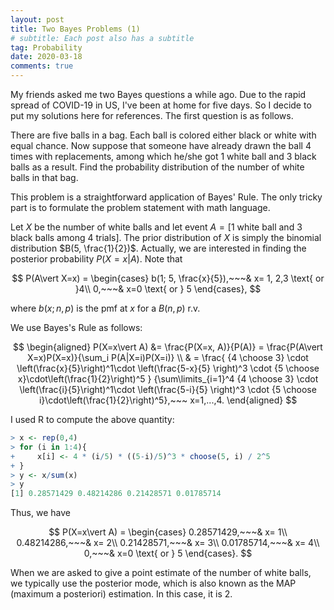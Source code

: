 ```yaml
---
layout: post
title: Two Bayes Problems (1)
# subtitle: Each post also has a subtitle
tag: Probability
date: 2020-03-18
comments: true
---
```


My friends asked me two Bayes questions a while ago. Due to the rapid spread of COVID-19 in US, I've been at home for five days. So I decide to put my solutions here for references. The first question is as follows.

There are five balls in a bag. Each ball is colored either black or white with equal chance. Now suppose that someone have already drawn the ball 4 times with replacements, among which he/she got 1 white ball and 3 black balls as a result.
Find the probability distribution of the number of white balls in that bag.

This problem is a straightforward application of Bayes' Rule. The only tricky part is to formulate the problem statement with math language.

Let $X$ be the number of white balls and let event $A = [\text{1 white ball and 3 black balls among 4 trials}]$. The prior distribution of $X$ is simply the binomial distribution $B(5, \frac{1}{2})$.
Actually, we are interested in finding the posterior probability $P(X=x\vert A)$.
Note that

$$
P(A\vert X=x) = \begin{cases}
b(1; 5, \frac{x}{5}),~~~& x= 1, 2,3 \text{ or }4\\
0,~~~& x=0 \text{ or } 5
\end{cases},
$$

 where $b(x;n,p)$ is the pmf at $x$ for a $B(n, p)$ r.v.

We use Bayes's Rule as follows:

$$
\begin{aligned}
P(X=x\vert A) &= \frac{P(X=x, A)}{P(A)} = \frac{P(A\vert X=x)P(X=x)}{\sum_i P(A|X=i)P(X=i)} \\
& = \frac{ {4 \choose 3} \cdot \left(\frac{x}{5}\right)^1\cdot \left(\frac{5-x}{5} \right)^3 \cdot {5 \choose x}\cdot\left(\frac{1}{2}\right)^5 } {\sum\limits_{i=1}^4 {4 \choose 3} \cdot \left(\frac{i}{5}\right)^1\cdot \left(\frac{5-i}{5} \right)^3 \cdot {5 \choose i}\cdot\left(\frac{1}{2}\right)^5},~~~ x=1,...,4.
 \end{aligned}
$$

I used R to compute the above quantity:
```R
> x <- rep(0,4)
> for (i in 1:4){
+     x[i] <- 4 * (i/5) * ((5-i)/5)^3 * choose(5, i) / 2^5
+ }
> y <- x/sum(x)
> y
[1] 0.28571429 0.48214286 0.21428571 0.01785714
```

Thus, we have

$$
P(X=x\vert A) = \begin{cases}
0.28571429,~~~& x= 1\\
0.48214286,~~~& x= 2\\
 0.21428571,~~~& x= 3\\
0.01785714,~~~& x= 4\\
0,~~~& x=0 \text{ or } 5
\end{cases}.
$$

When we are asked to give a point estimate of the number of white balls, we typically use the posterior mode, which is also known as the MAP (maximum a posteriori) estimation. In this case, it is $2$.

